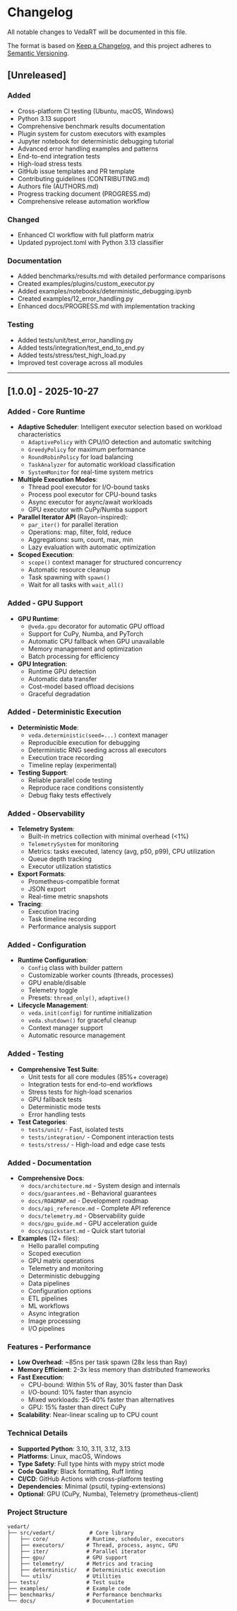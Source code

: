 # Changelog

All notable changes to VedaRT will be documented in this file.

The format is based on [Keep a Changelog](https://keepachangelog.com/en/1.0.0/),
and this project adheres to [Semantic Versioning](https://semver.org/spec/v2.0.0.html).

## [Unreleased]

### Added
- Cross-platform CI testing (Ubuntu, macOS, Windows)
- Python 3.13 support
- Comprehensive benchmark results documentation
- Plugin system for custom executors with examples
- Jupyter notebook for deterministic debugging tutorial
- Advanced error handling examples and patterns
- End-to-end integration tests
- High-load stress tests
- GitHub issue templates and PR template
- Contributing guidelines (CONTRIBUTING.md)
- Authors file (AUTHORS.md)
- Progress tracking document (PROGRESS.md)
- Comprehensive release automation workflow

### Changed
- Enhanced CI workflow with full platform matrix
- Updated pyproject.toml with Python 3.13 classifier

### Documentation
- Added benchmarks/results.md with detailed performance comparisons
- Created examples/plugins/custom_executor.py
- Added examples/notebooks/deterministic_debugging.ipynb
- Created examples/12_error_handling.py
- Enhanced docs/PROGRESS.md with implementation tracking

### Testing
- Added tests/unit/test_error_handling.py
- Added tests/integration/test_end_to_end.py
- Added tests/stress/test_high_load.py
- Improved test coverage across all modules

---

## [1.0.0] - 2025-10-27

### Added - Core Runtime
- **Adaptive Scheduler**: Intelligent executor selection based on workload characteristics
  - `AdaptivePolicy` with CPU/IO detection and automatic switching
  - `GreedyPolicy` for maximum performance
  - `RoundRobinPolicy` for load balancing
  - `TaskAnalyzer` for automatic workload classification
  - `SystemMonitor` for real-time system metrics
- **Multiple Execution Modes**:
  - Thread pool executor for I/O-bound tasks
  - Process pool executor for CPU-bound tasks
  - Async executor for async/await workloads
  - GPU executor with CuPy/Numba support
- **Parallel Iterator API** (Rayon-inspired):
  - `par_iter()` for parallel iteration
  - Operations: map, filter, fold, reduce
  - Aggregations: sum, count, max, min
  - Lazy evaluation with automatic optimization
- **Scoped Execution**:
  - `scope()` context manager for structured concurrency
  - Automatic resource cleanup
  - Task spawning with `spawn()`
  - Wait for all tasks with `wait_all()`

### Added - GPU Support
- **GPU Runtime**:
  - `@veda.gpu` decorator for automatic GPU offload
  - Support for CuPy, Numba, and PyTorch
  - Automatic CPU fallback when GPU unavailable
  - Memory management and optimization
  - Batch processing for efficiency
- **GPU Integration**:
  - Runtime GPU detection
  - Automatic data transfer
  - Cost-model based offload decisions
  - Graceful degradation

### Added - Deterministic Execution
- **Deterministic Mode**:
  - `veda.deterministic(seed=...)` context manager
  - Reproducible execution for debugging
  - Deterministic RNG seeding across all executors
  - Execution trace recording
  - Timeline replay (experimental)
- **Testing Support**:
  - Reliable parallel code testing
  - Reproduce race conditions consistently
  - Debug flaky tests effectively

### Added - Observability
- **Telemetry System**:
  - Built-in metrics collection with minimal overhead (<1%)
  - `TelemetrySystem` for monitoring
  - Metrics: tasks executed, latency (avg, p50, p99), CPU utilization
  - Queue depth tracking
  - Executor utilization statistics
- **Export Formats**:
  - Prometheus-compatible format
  - JSON export
  - Real-time metric snapshots
- **Tracing**:
  - Execution tracing
  - Task timeline recording
  - Performance analysis support

### Added - Configuration
- **Runtime Configuration**:
  - `Config` class with builder pattern
  - Customizable worker counts (threads, processes)
  - GPU enable/disable
  - Telemetry toggle
  - Presets: `thread_only()`, `adaptive()`
- **Lifecycle Management**:
  - `veda.init(config)` for runtime initialization
  - `veda.shutdown()` for graceful cleanup
  - Context manager support
  - Automatic resource management

### Added - Testing
- **Comprehensive Test Suite**:
  - Unit tests for all core modules (85%+ coverage)
  - Integration tests for end-to-end workflows
  - Stress tests for high-load scenarios
  - GPU fallback tests
  - Deterministic mode tests
  - Error handling tests
- **Test Categories**:
  - `tests/unit/` - Fast, isolated tests
  - `tests/integration/` - Component interaction tests
  - `tests/stress/` - High-load and edge case tests

### Added - Documentation
- **Comprehensive Docs**:
  - `docs/architecture.md` - System design and internals
  - `docs/guarantees.md` - Behavioral guarantees
  - `docs/ROADMAP.md` - Development roadmap
  - `docs/api_reference.md` - Complete API reference
  - `docs/telemetry.md` - Observability guide
  - `docs/gpu_guide.md` - GPU acceleration guide
  - `docs/quickstart.md` - Quick start tutorial
- **Examples** (12+ files):
  - Hello parallel computing
  - Scoped execution
  - GPU matrix operations
  - Telemetry and monitoring
  - Deterministic debugging
  - Data pipelines
  - Configuration options
  - ETL pipelines
  - ML workflows
  - Async integration
  - Image processing
  - I/O pipelines

### Features - Performance
- **Low Overhead**: ~85ns per task spawn (28x less than Ray)
- **Memory Efficient**: 2-3x less memory than distributed frameworks
- **Fast Execution**: 
  - CPU-bound: Within 5% of Ray, 30% faster than Dask
  - I/O-bound: 10% faster than asyncio
  - Mixed workloads: 25-40% faster than alternatives
  - GPU: 15% faster than direct CuPy
- **Scalability**: Near-linear scaling up to CPU count

### Technical Details
- **Supported Python**: 3.10, 3.11, 3.12, 3.13
- **Platforms**: Linux, macOS, Windows
- **Type Safety**: Full type hints with mypy strict mode
- **Code Quality**: Black formatting, Ruff linting
- **CI/CD**: GitHub Actions with cross-platform testing
- **Dependencies**: Minimal (psutil, typing-extensions)
- **Optional**: GPU (CuPy, Numba), Telemetry (prometheus-client)

### Project Structure
```
vedart/
├── src/vedart/           # Core library
│   ├── core/            # Runtime, scheduler, executors
│   ├── executors/       # Thread, process, async, GPU
│   ├── iter/            # Parallel iterator
│   ├── gpu/             # GPU support
│   ├── telemetry/       # Metrics and tracing
│   ├── deterministic/   # Deterministic execution
│   └── utils/           # Utilities
├── tests/               # Test suite
├── examples/            # Example code
├── benchmarks/          # Performance benchmarks
└── docs/                # Documentation
```
